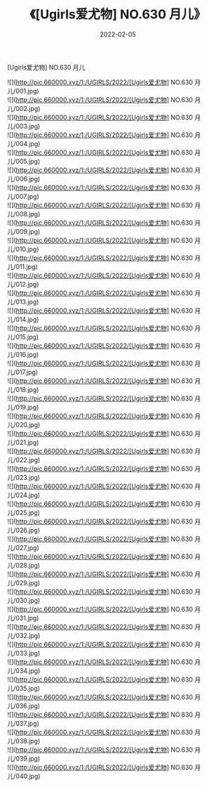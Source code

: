 ﻿---
layout: post
title:  《[Ugirls爱尤物] NO.630 月儿》
date:   2022-02-05
img: http://pic.660000.xyz/1:/UGIRLS/2022/[Ugirls爱尤物] NO.630 月儿/000.jpg
categories: [美女, 清纯, 唯美]
---

[Ugirls爱尤物] NO.630 月儿

 ![](http://pic.660000.xyz/1:/UGIRLS/2022/[Ugirls爱尤物] NO.630 月儿/001.jpg) <br>![](http://pic.660000.xyz/1:/UGIRLS/2022/[Ugirls爱尤物] NO.630 月儿/002.jpg) <br>![](http://pic.660000.xyz/1:/UGIRLS/2022/[Ugirls爱尤物] NO.630 月儿/003.jpg) <br>![](http://pic.660000.xyz/1:/UGIRLS/2022/[Ugirls爱尤物] NO.630 月儿/004.jpg) <br>![](http://pic.660000.xyz/1:/UGIRLS/2022/[Ugirls爱尤物] NO.630 月儿/005.jpg) <br>![](http://pic.660000.xyz/1:/UGIRLS/2022/[Ugirls爱尤物] NO.630 月儿/006.jpg) <br>![](http://pic.660000.xyz/1:/UGIRLS/2022/[Ugirls爱尤物] NO.630 月儿/007.jpg) <br>![](http://pic.660000.xyz/1:/UGIRLS/2022/[Ugirls爱尤物] NO.630 月儿/008.jpg) <br>![](http://pic.660000.xyz/1:/UGIRLS/2022/[Ugirls爱尤物] NO.630 月儿/009.jpg) <br>![](http://pic.660000.xyz/1:/UGIRLS/2022/[Ugirls爱尤物] NO.630 月儿/010.jpg) <br>![](http://pic.660000.xyz/1:/UGIRLS/2022/[Ugirls爱尤物] NO.630 月儿/011.jpg) <br>![](http://pic.660000.xyz/1:/UGIRLS/2022/[Ugirls爱尤物] NO.630 月儿/012.jpg) <br>![](http://pic.660000.xyz/1:/UGIRLS/2022/[Ugirls爱尤物] NO.630 月儿/013.jpg) <br>![](http://pic.660000.xyz/1:/UGIRLS/2022/[Ugirls爱尤物] NO.630 月儿/014.jpg) <br>![](http://pic.660000.xyz/1:/UGIRLS/2022/[Ugirls爱尤物] NO.630 月儿/015.jpg) <br>![](http://pic.660000.xyz/1:/UGIRLS/2022/[Ugirls爱尤物] NO.630 月儿/016.jpg) <br>![](http://pic.660000.xyz/1:/UGIRLS/2022/[Ugirls爱尤物] NO.630 月儿/017.jpg) <br>![](http://pic.660000.xyz/1:/UGIRLS/2022/[Ugirls爱尤物] NO.630 月儿/018.jpg) <br>![](http://pic.660000.xyz/1:/UGIRLS/2022/[Ugirls爱尤物] NO.630 月儿/019.jpg) <br>![](http://pic.660000.xyz/1:/UGIRLS/2022/[Ugirls爱尤物] NO.630 月儿/020.jpg) <br>![](http://pic.660000.xyz/1:/UGIRLS/2022/[Ugirls爱尤物] NO.630 月儿/021.jpg) <br>![](http://pic.660000.xyz/1:/UGIRLS/2022/[Ugirls爱尤物] NO.630 月儿/022.jpg) <br>![](http://pic.660000.xyz/1:/UGIRLS/2022/[Ugirls爱尤物] NO.630 月儿/023.jpg) <br>![](http://pic.660000.xyz/1:/UGIRLS/2022/[Ugirls爱尤物] NO.630 月儿/024.jpg) <br>![](http://pic.660000.xyz/1:/UGIRLS/2022/[Ugirls爱尤物] NO.630 月儿/025.jpg) <br>![](http://pic.660000.xyz/1:/UGIRLS/2022/[Ugirls爱尤物] NO.630 月儿/026.jpg) <br>![](http://pic.660000.xyz/1:/UGIRLS/2022/[Ugirls爱尤物] NO.630 月儿/027.jpg) <br>![](http://pic.660000.xyz/1:/UGIRLS/2022/[Ugirls爱尤物] NO.630 月儿/028.jpg) <br>![](http://pic.660000.xyz/1:/UGIRLS/2022/[Ugirls爱尤物] NO.630 月儿/029.jpg) <br>![](http://pic.660000.xyz/1:/UGIRLS/2022/[Ugirls爱尤物] NO.630 月儿/030.jpg) <br>![](http://pic.660000.xyz/1:/UGIRLS/2022/[Ugirls爱尤物] NO.630 月儿/031.jpg) <br>![](http://pic.660000.xyz/1:/UGIRLS/2022/[Ugirls爱尤物] NO.630 月儿/032.jpg) <br>![](http://pic.660000.xyz/1:/UGIRLS/2022/[Ugirls爱尤物] NO.630 月儿/033.jpg) <br>![](http://pic.660000.xyz/1:/UGIRLS/2022/[Ugirls爱尤物] NO.630 月儿/034.jpg) <br>![](http://pic.660000.xyz/1:/UGIRLS/2022/[Ugirls爱尤物] NO.630 月儿/035.jpg) <br>![](http://pic.660000.xyz/1:/UGIRLS/2022/[Ugirls爱尤物] NO.630 月儿/036.jpg) <br>![](http://pic.660000.xyz/1:/UGIRLS/2022/[Ugirls爱尤物] NO.630 月儿/037.jpg) <br>![](http://pic.660000.xyz/1:/UGIRLS/2022/[Ugirls爱尤物] NO.630 月儿/038.jpg) <br>![](http://pic.660000.xyz/1:/UGIRLS/2022/[Ugirls爱尤物] NO.630 月儿/039.jpg) <br>![](http://pic.660000.xyz/1:/UGIRLS/2022/[Ugirls爱尤物] NO.630 月儿/040.jpg) <br>